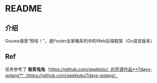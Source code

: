 # README

## 介绍

Gouwa谐音“狗哇！”，是Fouter全家桶系列中的Web后端框架（Go语言版本）

## Ref

任务参考了 **极客兔兔**（https://github.com/geektutu）的开源作品**7days-golang**（https://github.com/geektutu/7days-golang）

